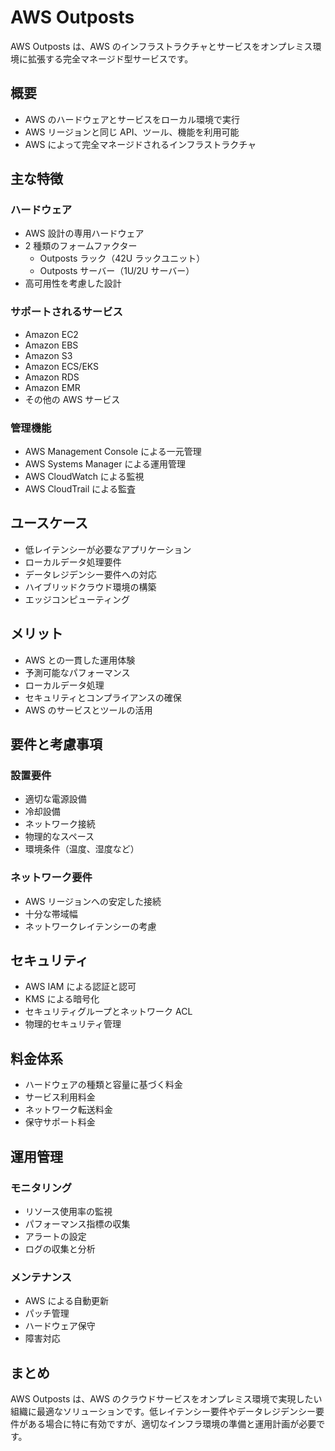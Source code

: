 # AWS Outposts

AWS Outposts は、AWS のインフラストラクチャとサービスをオンプレミス環境に拡張する完全マネージド型サービスです。

## 概要

- AWS のハードウェアとサービスをローカル環境で実行
- AWS リージョンと同じ API、ツール、機能を利用可能
- AWS によって完全マネージドされるインフラストラクチャ

## 主な特徴

### ハードウェア

- AWS 設計の専用ハードウェア
- 2 種類のフォームファクター
  - Outposts ラック（42U ラックユニット）
  - Outposts サーバー（1U/2U サーバー）
- 高可用性を考慮した設計

### サポートされるサービス

- Amazon EC2
- Amazon EBS
- Amazon S3
- Amazon ECS/EKS
- Amazon RDS
- Amazon EMR
- その他の AWS サービス

### 管理機能

- AWS Management Console による一元管理
- AWS Systems Manager による運用管理
- AWS CloudWatch による監視
- AWS CloudTrail による監査

## ユースケース

- 低レイテンシーが必要なアプリケーション
- ローカルデータ処理要件
- データレジデンシー要件への対応
- ハイブリッドクラウド環境の構築
- エッジコンピューティング

## メリット

- AWS との一貫した運用体験
- 予測可能なパフォーマンス
- ローカルデータ処理
- セキュリティとコンプライアンスの確保
- AWS のサービスとツールの活用

## 要件と考慮事項

### 設置要件

- 適切な電源設備
- 冷却設備
- ネットワーク接続
- 物理的なスペース
- 環境条件（温度、湿度など）

### ネットワーク要件

- AWS リージョンへの安定した接続
- 十分な帯域幅
- ネットワークレイテンシーの考慮

## セキュリティ

- AWS IAM による認証と認可
- KMS による暗号化
- セキュリティグループとネットワーク ACL
- 物理的セキュリティ管理

## 料金体系

- ハードウェアの種類と容量に基づく料金
- サービス利用料金
- ネットワーク転送料金
- 保守サポート料金

## 運用管理

### モニタリング

- リソース使用率の監視
- パフォーマンス指標の収集
- アラートの設定
- ログの収集と分析

### メンテナンス

- AWS による自動更新
- パッチ管理
- ハードウェア保守
- 障害対応

## まとめ

AWS Outposts は、AWS のクラウドサービスをオンプレミス環境で実現したい組織に最適なソリューションです。低レイテンシー要件やデータレジデンシー要件がある場合に特に有効ですが、適切なインフラ環境の準備と運用計画が必要です。

